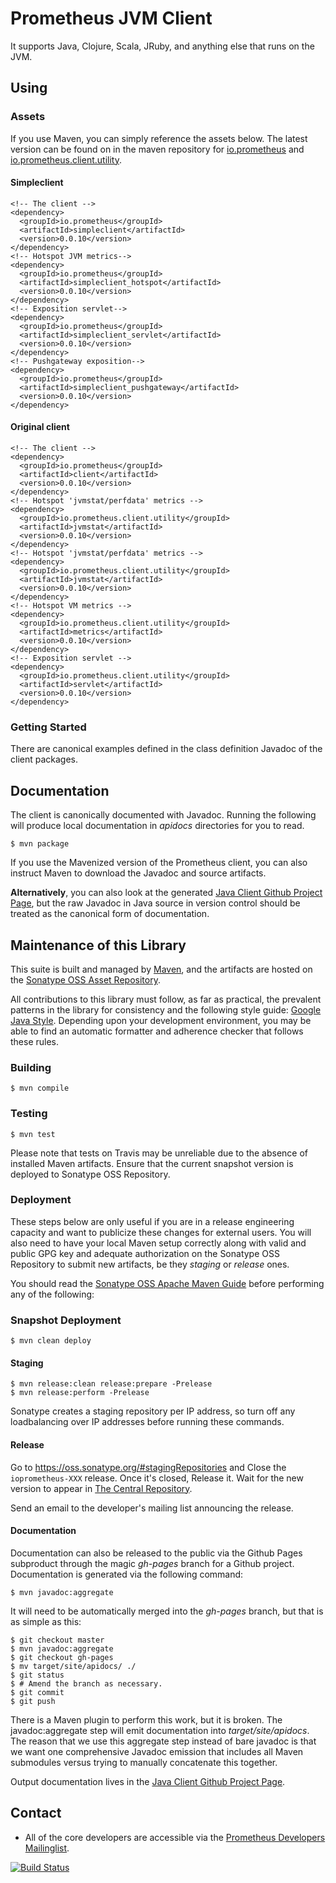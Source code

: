 # Prometheus JVM Client
It supports Java, Clojure, Scala, JRuby, and anything else that runs on the JVM.

## Using
### Assets
If you use Maven, you can simply reference the assets below.  The latest
version can be found on in the maven repository for
[io.prometheus](http://mvnrepository.com/artifact/io.prometheus) and
[io.prometheus.client.utility](http://mvnrepository.com/artifact/io.prometheus.client.utility).

#### Simpleclient

```
<!-- The client -->
<dependency>
  <groupId>io.prometheus</groupId>
  <artifactId>simpleclient</artifactId>
  <version>0.0.10</version>
</dependency>
<!-- Hotspot JVM metrics-->
<dependency>
  <groupId>io.prometheus</groupId>
  <artifactId>simpleclient_hotspot</artifactId>
  <version>0.0.10</version>
</dependency>
<!-- Exposition servlet-->
<dependency>
  <groupId>io.prometheus</groupId>
  <artifactId>simpleclient_servlet</artifactId>
  <version>0.0.10</version>
</dependency>
<!-- Pushgateway exposition-->
<dependency>
  <groupId>io.prometheus</groupId>
  <artifactId>simpleclient_pushgateway</artifactId>
  <version>0.0.10</version>
</dependency>
```

#### Original client
```
<!-- The client -->
<dependency>
  <groupId>io.prometheus</groupId>
  <artifactId>client</artifactId>
  <version>0.0.10</version>
</dependency>
<!-- Hotspot 'jvmstat/perfdata' metrics -->
<dependency>
  <groupId>io.prometheus.client.utility</groupId>
  <artifactId>jvmstat</artifactId>
  <version>0.0.10</version>
</dependency>
<!-- Hotspot 'jvmstat/perfdata' metrics -->
<dependency>
  <groupId>io.prometheus.client.utility</groupId>
  <artifactId>jvmstat</artifactId>
  <version>0.0.10</version>
</dependency>
<!-- Hotspot VM metrics -->
<dependency>
  <groupId>io.prometheus.client.utility</groupId>
  <artifactId>metrics</artifactId>
  <version>0.0.10</version>
</dependency>
<!-- Exposition servlet -->
<dependency>
  <groupId>io.prometheus.client.utility</groupId>
  <artifactId>servlet</artifactId>
  <version>0.0.10</version>
</dependency>
```

### Getting Started
There are canonical examples defined in the class definition Javadoc of the client packages.

## Documentation
The client is canonically documented with Javadoc.  Running the following will produce local documentation
in _apidocs_ directories for you to read.

    $ mvn package

If you use the Mavenized version of the Prometheus client, you can also instruct Maven to download the Javadoc and
source artifacts.

<strong>Alternatively</strong>, you can also look at the generated [Java Client
Github Project Page](http://prometheus.github.io/client_java), but the raw
Javadoc in Java source in version control should be treated as the canonical
form of documentation.

## Maintenance of this Library
This suite is built and managed by [Maven](http://maven.apache.org), and the
artifacts are hosted on the [Sonatype OSS Asset Repository](https://docs.sonatype.org/display/Repository/Sonatype+OSS+Maven+Repository+Usage+Guide).

All contributions to this library must follow, as far as practical, the
prevalent patterns in the library for consistency and the following style
guide: [Google Java Style](http://goo.gl/FfwVsc).  Depending upon your
development environment, you may be able to find an automatic formatter
and adherence checker that follows these rules.

### Building

    $ mvn compile

### Testing

    $ mvn test

Please note that tests on Travis may be unreliable due to the absence of
installed Maven artifacts.  Ensure that the current snapshot version is
deployed to Sonatype OSS Repository.

###  Deployment
These steps below are only useful if you are in a release engineering capacity
and want to publicize these changes for external users.  You will also need to
have your local Maven setup correctly along with valid and public GPG key and
adequate authorization on the Sonatype OSS Repository to submit new artifacts,
be they _staging_ or _release_ ones.

You should read the [Sonatype OSS Apache Maven
Guide](http://central.sonatype.org/pages/apache-maven.html) before performing any of the following:

### Snapshot Deployment
    $ mvn clean deploy

#### Staging
    $ mvn release:clean release:prepare -Prelease
    $ mvn release:perform -Prelease
    
Sonatype creates a staging repository per IP address, so turn off any loadbalancing over IP addresses before running these commands.

#### Release

Go to https://oss.sonatype.org/#stagingRepositories and Close the `ioprometheus-XXX` release.
Once it's closed, Release it. Wait for the new version to appear in
[The Central Repository](http://search.maven.org/#search%7Cga%7C1%7Cg%3A%22io.prometheus%22).

Send an email to the developer's mailing list announcing the release.


#### Documentation
Documentation can also be released to the public via the Github Pages subproduct
through the magic _gh-pages_ branch for a Github project.  Documentation is
generated via the following command:

    $ mvn javadoc:aggregate

It will need to be automatically merged into the _gh-pages_ branch, but that is
as simple as this:

    $ git checkout master
    $ mvn javadoc:aggregate
    $ git checkout gh-pages
    $ mv target/site/apidocs/ ./
    $ git status
    $ # Amend the branch as necessary.
    $ git commit
    $ git push

There is a Maven plugin to perform this work, but it is broken.  The
javadoc:aggregate step will emit documentation into
_target/site/apidocs_.  The reason that we use this aggregate step instead
of bare javadoc is that we want one comprehensive Javadoc emission that includes
all Maven submodules versus trying to manually concatenate this together.

Output documentation lives in the [Java Client Github Project
Page](http://prometheus.github.io/client_java).


## Contact
  * All of the core developers are accessible via the [Prometheus Developers Mailinglist](https://groups.google.com/forum/?fromgroups#!forum/prometheus-developers).


[![Build Status](https://travis-ci.org/prometheus/client_java.png?branch=master)](https://travis-ci.org/prometheus/client_java)
